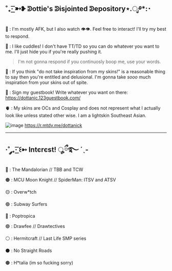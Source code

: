˚₊· ͟͟͞͞➳❥ ᕲottie's ᕲisjointed ᕲepository⋆.ೃ࿔*:･
------------------------------------------------------------------------------------------------------------------

🐙 : I'm mostly AFK, but I also watch :eye::eye:. Feel free to interact! I'll try my best to respond.

🍣 : I like cuddles! I don't have TT/TD so you can do whatever you want to me. I'll just hide you if you're really pushing it.
> I'm not gonna respond if you continuosly boop me, use your words.

🥩 : If you think "do not take inspiration from my skins!" is a reasonable thing to say then you're entitled and delusional. I'm gonna take *sooo* much inspiration from your skins out of spite.

:circus_tent: : Sign my guestbook! Write whatever you want on there: https://dottanic.123guestbook.com/

🫀 : My skins are OCs and Cosplay and does not represent what I actually look like unless stated other wise. I am a lightskin Southeast Asian.

![image](https://github.com/dottanic/dottanic/assets/102858874/9628f638-77dd-44bb-9c01-e9d434cc22f3)
https://r.mtdv.me/dottanick

------------------------------------------------------------------------------------------------------------------------
·˚ ༘₊· ͟͟͞͞꒰➳ Intєrєst! ೄྀ࿐ ˊˎ-
------------------------------------------------------------------------------------------------------------------------

🔴 : The Mandalorian // TBB and TCW

🟠 : MCU Moon Knight // SpiderMan: ITSV and ATSV

🟡 : Overw*tch

🟢 : Subway Surfers

🔵 : Poptropica

🟣 : Drawfee // Drawtectives 

⚪ : Hermitcraft // Last Life SMP series

⚫ : No Straight Roads

🟤 : H*talia (im so fucking sorry)
